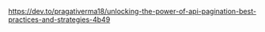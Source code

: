 https://dev.to/pragativerma18/unlocking-the-power-of-api-pagination-best-practices-and-strategies-4b49
